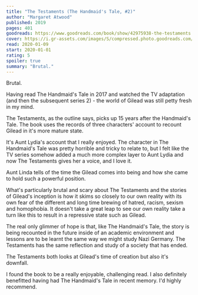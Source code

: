 ```yaml
---
title: "The Testaments (The Handmaid's Tale, #2)"
author: "Margaret Atwood"
published: 2019
pages: 401
goodreads: https://www.goodreads.com/book/show/42975938-the-testaments
cover: https://i.gr-assets.com/images/S/compressed.photo.goodreads.com/books/1548966331l/42975938._SX98_.jpg
read: 2020-01-09
start: 2020-01-01
rating: 5
spoiler: true
summary: "Brutal."
---
```


Brutal.  
  
Having read The Handmaid's Tale in 2017 and watched the TV adaptation (and then the subsequent series 2) - the world of Gilead was still petty fresh in my mind.  
  
The Testaments, as the outline says, picks up 15 years after the Handmaid's Tale. The book uses the records of three characters' account to recount Gilead in it's more mature state.  
  
It's Aunt Lydia's account that I really enjoyed. The character in The Handmaid's Tale was pretty horrible and tricky to relate to, but I felt like the TV series somehow added a much more complex layer to Aunt Lydia and now The Testaments gives her a voice, and I love it.  
  
Aunt Linda tells of the time the Gilead comes into being and how she came to hold such a powerful position.  
  
What's particularly brutal and scary about The Testaments and the stories of Gilead's inception is how it skims so closely to our own reality with its own fear of the different and long time brewing of hatred, racism, sexism and homophobia. It doesn't take a great leap to see our own reality take a turn like this to result in a repressive state such as Gilead.  
  
The real only glimmer of hope is that, like The Handmaid's Tale, the story is being recounted in the future inside of an academic environment and lessons are to be learnt the same way we might study Nazi Germany. The Testaments has the same reflection and study of a society that has ended.  
  
The Testaments both looks at Gilead's time of creation but also it's downfall.  
  
I found the book to be a really enjoyable, challenging read. I also definitely benefitted having had The Handmaid's Tale in recent memory. I'd highly recommend.